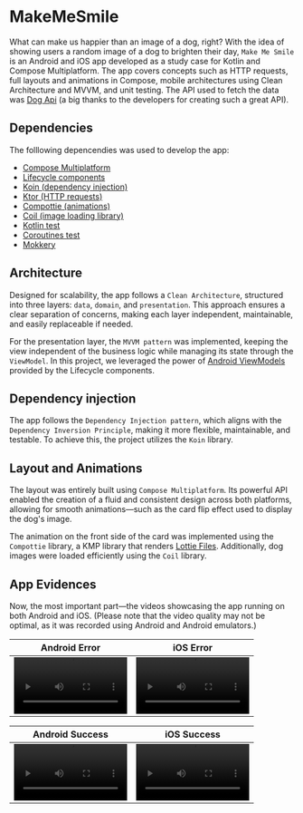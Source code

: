 # MakeMeSmile
What can make us happier than an image of a dog, right? With the idea of showing users a random image of a dog to brighten their day, `Make Me Smile` is an Android and iOS app developed as a study case for Kotlin and Compose Multiplatform. The app covers concepts such as HTTP requests, full layouts and animations in Compose, mobile architectures using Clean Architecture and MVVM, and unit testing. The API used to fetch the data was [Dog Api](https://dog.ceo/dog-api/) (a big thanks to the developers for creating such a great API).

## Dependencies
The folllowing depencendies was used to develop the app:
- [Compose Multiplatform](https://www.jetbrains.com/compose-multiplatform/)
- [Lifecycle components](https://www.jetbrains.com/help/kotlin-multiplatform-dev/compose-lifecycle.html)
- [Koin (dependency injection)](https://insert-koin.io)
- [Ktor (HTTP requests)](https://ktor.io)
- [Compottie (animations)](https://github.com/alexzhirkevich/compottie)
- [Coil (image loading library)](https://coil-kt.github.io/coil/)
- [Kotlin test](https://kotlinlang.org/api/core/kotlin-test/)
- [Coroutines test](https://kotlinlang.org/api/kotlinx.coroutines/kotlinx-coroutines-test/)
- [Mokkery](https://mokkery.dev)

## Architecture
Designed for scalability, the app follows a `Clean Architecture`, structured into three layers: `data`, `domain`, and `presentation`. This approach ensures a clear separation of concerns, making each layer independent, maintainable, and easily replaceable if needed.

For the presentation layer, the `MVVM pattern` was implemented, keeping the view independent of the business logic while managing its state through the `ViewModel`. In this project, we leveraged the power of [Android ViewModels](https://www.jetbrains.com/help/kotlin-multiplatform-dev/compose-viewmodel.html) provided by the Lifecycle components.

## Dependency injection
The app follows the `Dependency Injection pattern`, which aligns with the `Dependency Inversion Principle`, making it more flexible, maintainable, and testable. To achieve this, the project utilizes the `Koin` library.

## Layout and Animations
The layout was entirely built using `Compose Multiplatform`. Its powerful API enabled the creation of a fluid and consistent design across both platforms, allowing for smooth animations—such as the card flip effect used to display the dog's image.

The animation on the front side of the card was implemented using the `Compottie` library, a KMP library that renders [Lottie Files](https://lottiefiles.com). Additionally, dog images were loaded efficiently using the `Coil` library.

## App Evidences
Now, the most important part—the videos showcasing the app running on both Android and iOS. (Please note that the video quality may not be optimal, as it was recorded using Android and Android emulators.)

| Android Error | iOS Error |
|---|---|
| <video src='https://github.com/user-attachments/assets/e706785e-a0f4-4155-9b26-8fe188524ba4' width=200/> | <video src='https://github.com/user-attachments/assets/a2e58fd9-f4a3-4313-a06e-efb909b4898b' width=200/> |

| Android Success | iOS Success |
|---|---|
| <video src='https://github.com/user-attachments/assets/295a6703-8985-4242-b80c-7e84c83d1558' width=200/> | <video src='https://github.com/user-attachments/assets/17821763-dcdc-4c95-8df3-ee5c146440b3' width=200/> |


